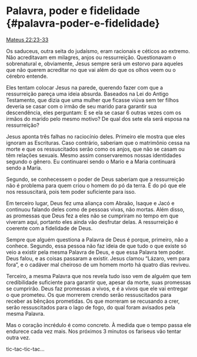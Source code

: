 # Palavra, poder e fidelidade {#palavra-poder-e-fidelidade}

[Mateus 22:23-33](http://bibliaonline.com.br/acf/mt/22/23-33)

Os saduceus, outra seita do judaísmo, eram racionais e céticos ao extremo. Não acreditavam em milagres, anjos ou ressurreição. Questionavam o sobrenatural e, obviamente, Jesus sempre será um estorvo para aqueles que não querem acreditar no que vai além do que os olhos veem ou o cérebro entende.

Eles tentam colocar Jesus na parede, querendo fazer com que a ressurreição pareça uma ideia absurda. Baseados na Lei do Antigo Testamento, que dizia que uma mulher que ficasse viúva sem ter filhos deveria se casar com o irmão de seu marido para garantir sua descendência, eles perguntam: E se ela se casar 6 outras vezes com os irmãos do marido pelo mesmo motivo? De qual dos sete ela será esposa na ressurreição?

Jesus aponta três falhas no raciocínio deles. Primeiro ele mostra que eles ignoram as Escrituras. Caso contrário, saberiam que o matrimônio cessa na morte e que os ressuscitados serão como os anjos, que não se casam ou têm relações sexuais. Mesmo assim conservaremos nossas identidades segundo o gênero. Eu continuarei sendo o Mario e a Maria continuará sendo a Maria.

Segundo, se conhecessem o poder de Deus saberiam que a ressurreição não é problema para quem criou o homem do pó da terra. É do pó que ele nos ressuscitará, pois tem poder suficiente para isso.

Em terceiro lugar, Deus fez uma aliança com Abraão, Isaque e Jacó e continuou falando deles como de pessoas vivas, não mortas. Além disso, as promessas que Deus fez a eles não se cumpriram no tempo em que viveram aqui, portanto eles ainda vão desfrutar delas. A ressurreição é coerente com a fidelidade de Deus.

Sempre que alguém questiona a Palavra de Deus é porque, primeiro, não a conhece. Segundo, essa pessoa não faz ideia de que tudo o que existe só veio a existir pela mesma Palavra de Deus, e que essa Palavra tem poder. Deus falou, e as coisas passaram a existir. Jesus clamou “Lázaro, vem para fora”, e o cadáver mal cheiroso de um homem morto há quatro dias reviveu.

Terceiro, a mesma Palavra que nos revela tudo isso vem de alguém que tem credibilidade suficiente para garantir que, apesar da morte, suas promessas se cumprirão. Deus faz promessas a vivos, e é a vivos que ele vai entregar o que prometeu. Os que morrerem crendo serão ressuscitados para receber as bênçãos prometidas. Os que morreram se recusando a crer, serão ressuscitados para o lago de fogo, do qual foram avisados pela mesma Palavra.

Mas o coração incrédulo é como concreto. À medida que o tempo passa ele endurece cada vez mais. Nos próximos 3 minutos os fariseus vão tentar outra vez.

tic-tac-tic-tac...